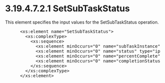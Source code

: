 <html dir="LTR" xmlns:mshelp="http://msdn.microsoft.com/mshelp" xmlns:ddue="http://ddue.schemas.microsoft.com/authoring/2003/5" xmlns:xlink="http://www.w3.org/1999/xlink" xmlns:tool="http://www.microsoft.com/tooltip">
 <body>
 <div id="header">
 <h1 class="heading">3.19.4.7.2.1 SetSubTaskStatus</h1>
 </div>
 <div id="mainSection">
 <div id="mainBody">
 <div id="allHistory" class="saveHistory"></div>
 <div id="sectionSection0" class="section" name="collapseableSection">
 

<p>This element specifies the input values for the
SetSubTaskStatus operation.</p>

<dl>
<dd>
<div><pre> &lt;xs:element name=&quot;SetSubTaskStatus&quot;&gt;
   &lt;xs:complexType&gt;
     &lt;xs:sequence&gt;
       &lt;xs:element minOccurs=&quot;0&quot; name=&quot;subTaskInstance&quot; nillable=&quot;true&quot; type=&quot;ipam:SubTaskInstance&quot; /&gt;
       &lt;xs:element minOccurs=&quot;0&quot; name=&quot;status&quot; type=&quot;ipam:SubTaskStatus&quot; /&gt;
       &lt;xs:element minOccurs=&quot;0&quot; name=&quot;percentComplete&quot; type=&quot;xsd:decimal&quot; /&gt;
       &lt;xs:element minOccurs=&quot;0&quot; name=&quot;completionStatus&quot; nillable=&quot;true&quot; type=&quot;ipam1:IpamException&quot; /&gt;
     &lt;/xs:sequence&gt;
   &lt;/xs:complexType&gt;
 &lt;/xs:element&gt;
</pre></div>
</dd></dl>


 </div>
 </div>
 </div>
 </body>
</html>